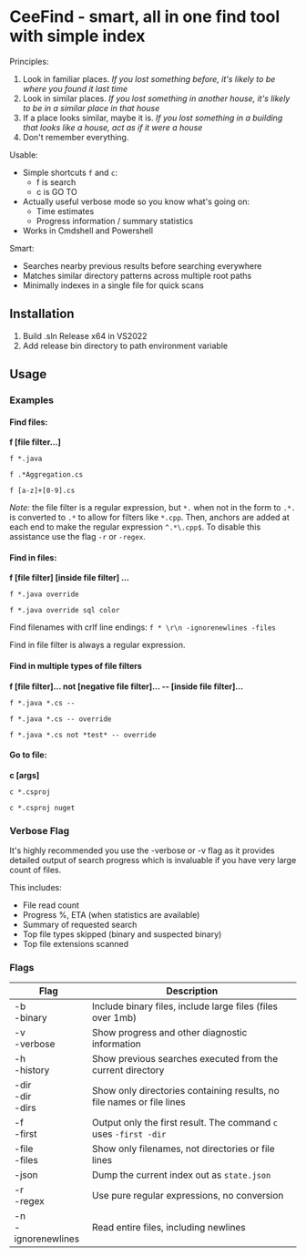 ﻿# CeeFind - smart, all in one find tool with simple index

Principles:
1. Look in familiar places. *If you lost something before, it's likely to be where you found it last time*
2. Look in similar places. *If you lost something in another house, it's likely to be in a similar place in that house*
3. If a place looks similar, maybe it is. *If you lost something in a building that looks like a house, act as if it were a house*
4. Don't remember everything.

Usable:
* Simple shortcuts `f` and `c`:
	* f is search
	* c is GO TO
* Actually useful verbose mode so you know what's going on:
	* Time estimates
	* Progress information / summary statistics
* Works in Cmdshell and Powershell

Smart:
* Searches nearby previous results before searching everywhere
* Matches similar directory patterns across multiple root paths
* Minimally indexes in a single file for quick scans

## Installation

1. Build .sln Release x64 in VS2022
2. Add release bin directory to path environment variable

## Usage

### Examples

#### Find files:

**f [file filter...]**

`f *.java`

`f .*Aggregation.cs`

`f [a-z]+[0-9].cs`

*Note:* the file filter is a regular expression, but `*.` when not in the form to `.*.` is converted to `.*` to allow for filters like `*.cpp`. Then, anchors are added at each end to make the regular expression `^.*\.cpp$`. To disable this assistance use the flag `-r` or `-regex`.

#### Find in files:

**f [file filter] [inside file filter] ...**

`f *.java override`

`f *.java override sql color`

Find filenames with crlf line endings:
`f * \r\n -ignorenewlines -files`

Find in file filter is always a regular expression.

#### Find in multiple types of file filters

**f [file filter]... not [negative file filter]... -- [inside file filter]...**

`f *.java *.cs --`

`f *.java *.cs -- override`

`f *.java *.cs not *test* -- override`

#### Go to file:

**c [args]**

`c *.csproj`

`c *.csproj nuget`

### Verbose Flag

It's highly recommended you use the -verbose or -v flag as it provides detailed output of search progress which is invaluable if you have very large count of files.

This includes:
* File read count
* Progress %, ETA (when statistics are available)
* Summary of requested search
* Top file types skipped (binary and suspected binary)
* Top file extensions scanned

### Flags

|Flag|Description|
|-|-|
|-b<br />-binary|Include binary files, include large files (files over 1mb)|
|-v<br />-verbose|Show progress and other diagnostic information|
|-h<br />-history|Show previous searches executed from the current directory|
|-dir<br />-dir</br>-dirs|Show only directories containing results, no file names or file lines|
|-f<br />-first|Output only the first result. The command `c` uses `-first -dir`|
|-file<br />-files|Show only filenames, not directories or file lines|
|-json|Dump the current index out as `state.json`|
|-r<br />-regex|Use pure regular expressions, no conversion|
|-n<br />-ignorenewlines|Read entire files, including newlines|
